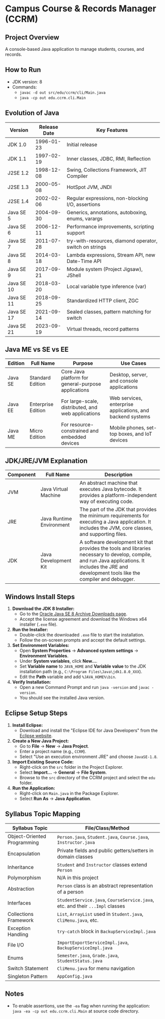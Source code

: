# Campus Course & Records Manager (CCRM)

## Project Overview

A console-based Java application to manage students, courses, and records.

## How to Run

- JDK version: 8
- Commands:
  - `javac -d out src/edu/ccrm/cli/Main.java`
  - `java -cp out edu.ccrm.cli.Main`

## Evolution of Java

| Version | Release Date | Key Features |
|---|---|---|
| JDK 1.0 | 1996-01-23 | Initial release |
| JDK 1.1 | 1997-02-19 | Inner classes, JDBC, RMI, Reflection |
| J2SE 1.2 | 1998-12-08 | Swing, Collections Framework, JIT Compiler |
| J2SE 1.3 | 2000-05-08 | HotSpot JVM, JNDI |
| J2SE 1.4 | 2002-02-06 | Regular expressions, non-blocking I/O, assertions |
| Java SE 5 | 2004-09-30 | Generics, annotations, autoboxing, enums, varargs |
| Java SE 6 | 2006-12-11 | Performance improvements, scripting support |
| Java SE 7 | 2011-07-28 | try-with-resources, diamond operator, switch on strings |
| Java SE 8 | 2014-03-18 | Lambda expressions, Stream API, new Date-Time API |
| Java SE 9 | 2017-09-21 | Module system (Project Jigsaw), JShell |
| Java SE 10 | 2018-03-20 | Local variable type inference (var) |
| Java SE 11 | 2018-09-25 | Standardized HTTP client, ZGC |
| Java SE 17 | 2021-09-14 | Sealed classes, pattern matching for switch |
| Java SE 21 | 2023-09-19 | Virtual threads, record patterns |

## Java ME vs SE vs EE

| Edition | Full Name | Purpose | Use Cases |
|---|---|---|---|
| Java SE | Standard Edition | Core Java platform for general-purpose applications | Desktop, server, and console applications |
| Java EE | Enterprise Edition | For large-scale, distributed, and web applications | Web services, enterprise applications, and backend systems |
| Java ME | Micro Edition | For resource-constrained and embedded devices | Mobile phones, set-top boxes, and IoT devices |

## JDK/JRE/JVM Explanation

| Component | Full Name | Description |
|---|---|---|
| JVM | Java Virtual Machine | An abstract machine that executes Java bytecode. It provides a platform-independent way of executing code. |
| JRE | Java Runtime Environment | The part of the JDK that provides the minimum requirements for executing a Java application. It includes the JVM, core classes, and supporting files. |
| JDK | Java Development Kit | A software development kit that provides the tools and libraries necessary to develop, compile, and run Java applications. It includes the JRE and development tools like the compiler and debugger. |

## Windows Install Steps

1.  **Download the JDK 8 Installer:**
    *   Go to the [Oracle Java SE 8 Archive Downloads page](https://www.oracle.com/java/technologies/javase/javase-jdk8-downloads.html).
    *   Accept the license agreement and download the Windows x64 installer (`.exe` file).
2.  **Run the Installer:**
    *   Double-click the downloaded `.exe` file to start the installation.
    *   Follow the on-screen prompts and accept the default settings.
3.  **Set Environment Variables:**
    *   Open **System Properties** -> **Advanced system settings** -> **Environment Variables**.
    *   Under **System variables**, click **New...**.
    *   Set **Variable name** to `JAVA_HOME` and **Variable value** to the JDK installation path (e.g., `C:\Program Files\Java\jdk1.8.0_XXX`).
    *   Edit the **Path** variable and add `%JAVA_HOME%\bin`.
4.  **Verify Installation:**
    *   Open a new Command Prompt and run `java -version` and `javac -version`.
    *   You should see the installed Java version.

## Eclipse Setup Steps

1.  **Install Eclipse:**
    *   Download and install the "Eclipse IDE for Java Developers" from the [Eclipse website](https://www.eclipse.org/downloads/).
2.  **Create a New Java Project:**
    *   Go to **File** -> **New** -> **Java Project**.
    *   Enter a project name (e.g., `CCRM`).
    *   Select "Use an execution environment JRE" and choose `JavaSE-1.8`.
3.  **Import Existing Source Code:**
    *   Right-click on the `src` folder in the Project Explorer.
    *   Select **Import...** -> **General** -> **File System**.
    *   Browse to the `src` directory of the CCRM project and select the `edu` folder.
4.  **Run the Application:**
    *   Right-click on `Main.java` in the Package Explorer.
    *   Select **Run As** -> **Java Application**.

## Syllabus Topic Mapping

| Syllabus Topic | File/Class/Method |
|---|---|
| Object-Oriented Programming | `Person.java`, `Student.java`, `Course.java`, `Instructor.java` |
| Encapsulation | Private fields and public getters/setters in domain classes |
| Inheritance | `Student` and `Instructor` classes extend `Person` |
| Polymorphism | N/A in this project |
| Abstraction | `Person` class is an abstract representation of a person |
| Interfaces | `StudentService.java`, `CourseService.java`, etc. and their `...Impl` classes |
| Collections Framework | `List`, `ArrayList` used in `Student.java`, `CliMenu.java`, etc. |
| Exception Handling | `try-catch` block in `BackupServiceImpl.java` |
| File I/O | `ImportExportServiceImpl.java`, `BackupServiceImpl.java` |
| Enums | `Semester.java`, `Grade.java`, `StudentStatus.java` |
| Switch Statement | `CliMenu.java` for menu navigation |
| Singleton Pattern | `AppConfig.java` |

## Notes

- To enable assertions, use the `-ea` flag when running the application: `java -ea -cp out edu.ccrm.cli.Main` at source code directory.
